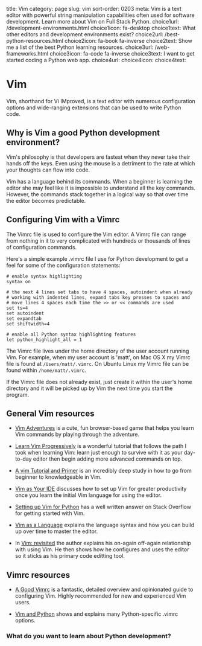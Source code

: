 title: Vim
category: page
slug: vim
sort-order: 0203
meta: Vim is a text editor with powerful string manipulation capabilities often used for software development. Learn more about Vim on Full Stack Python.
choice1url: /development-environments.html
choice1icon: fa-desktop
choice1text: What other editors and development environments exist?
choice2url: /best-python-resources.html
choice2icon: fa-book fa-inverse
choice2text: Show me a list of the best Python learning resources.
choice3url: /web-frameworks.html
choice3icon: fa-code fa-inverse
choice3text: I want to get started coding a Python web app.
choice4url:
choice4icon:
choice4text:


# Vim
Vim, shorthand for Vi IMproved, is a text editor with numerous configuration 
options and wide-ranging extensions that can be used to write Python code.


## Why is Vim a good Python development environment?
Vim's philosophy is that developers are fastest when they never take their 
hands off the keys. Even using the mouse is a detriment to the rate at which
your thoughts can flow into code. 

Vim has a language behind its commands. When a beginner is learning the
editor she may feel like it is impossible to understand all the key commands.
However, the commands stack together in a logical way so that over time
the editor becomes predictable.


## Configuring Vim with a Vimrc
The Vimrc file is used to configure the Vim editor. A Vimrc file can range
from nothing in it to very complicated with hundreds or thousands of lines
of configuration commands.

Here's a simple example .vimrc file I use for Python development to get a feel
for some of the configuration statements:

    # enable syntax highlighting
    syntax on

    # the next 4 lines set tabs to have 4 spaces, autoindent when already
    # working with indented lines, expand tabs key presses to spaces and
    # move lines 4 spaces each time the >> or << commands are used
    set ts=4
    set autoindent
    set expandtab
    set shiftwidth=4

    # enable all Python syntax highlighting features
    let python_highlight_all = 1


The Vimrc file lives under the home directory of the user account running
Vim. For example, when my user account is 'matt', on Mac OS X my Vimrc
file is found at ``/Users/matt/.vimrc``. On Ubuntu Linux my Vimrc file
can be found within ``/home/matt/.vimrc``. 

If the Vimrc file does not already exist, just create it within the user's
home directory and it will be picked up by Vim the next time you start the
program.


## General Vim resources
* [Vim Adventures](http://vim-adventures.com/) is a cute, fun browser-based
  game that helps you learn Vim commands by playing through the adventure.

* [Learn Vim Progressively](http://yannesposito.com/Scratch/en/blog/Learn-Vim-Progressively/)
  is a wonderful tutorial that follows the path I took when learning Vim:
  learn just enough to survive with it as your day-to-day editor then begin 
  adding more advanced commands on top.

* [A vim Tutorial and Primer](https://danielmiessler.com/study/vim/) is an
  incredibly deep study in how to go from beginner to knowledgeable in Vim.

* [Vim as Your IDE](http://haridas.in/vim-as-your-ide.html) discusses how to
  set up Vim for greater productivity once you learn the initial Vim language 
  for using the editor.

* [Setting up Vim for Python](http://stackoverflow.com/questions/9172802/setting-up-vim-for-python)
  has a well written answer on Stack Overflow for getting started with Vim.

* [Vim as a Language](http://benmccormick.org/2014/07/02/learning-vim-in-2014-vim-as-language/)
  explains the language syntax and how you can build up over time to master
  the editor.

* In [Vim: revisited](http://mislav.uniqpath.com/2011/12/vim-revisited/) the
  author explains his on-again off-again relationship with using Vim. He then
  shows how he configures and uses the editor so it sticks as his primary
  code editting tool.

## Vimrc resources
* [A Good Vimrc](http://dougblack.io/words/a-good-vimrc.html) is a fantastic,
  detailed overview and opinionated guide to configuring Vim. Highly 
  recommended for new and experienced Vim users.

* [Vim and Python](https://justin.abrah.ms/vim/vim_and_python.html) shows
  and explains many Python-specific .vimrc options.


### What do you want to learn about Python development?
